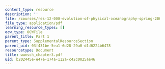 ```yaml
---
content_type: resource
description: ''
file: /courses/res-12-000-evolution-of-physical-oceanography-spring-2007/b202445ee47e174a112ac42c0025ae46_wunsch_chapter3.pdf
file_type: application/pdf
learning_resource_types: []
ocw_type: OCWFile
parent_title: Part 1
parent_type: SupplementalResourceSection
parent_uid: 03f431be-5ea1-6d28-29a0-d1d6224b6478
resourcetype: Document
title: wunsch_chapter3.pdf
uid: b202445e-e47e-174a-112a-c42c0025ae46
---
```

